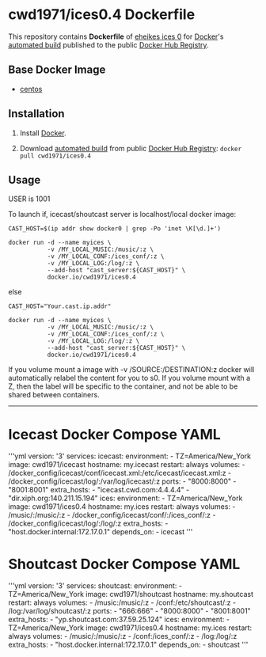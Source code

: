 # cwd1971/ices0.4 Dockerfile

This repository contains **Dockerfile** of [eheikes ices 0](https://github.com/eheikes/ices0) for [Docker](https://www.docker.com/)'s [automated build](https://registry.hub.docker.com/u/cwd1971/ices0.4/) published to the public [Docker Hub Registry](https://registry.hub.docker.com/).

## Base Docker Image

- [centos](https://registry.hub.docker.com/_/centos/)


## Installation

1. Install [Docker](https://www.docker.com/).

2. Download [automated build](https://registry.hub.docker.com/u/cwd1971/ices0.4/) from public [Docker Hub Registry](https://registry.hub.docker.com/): `docker pull cwd1971/ices0.4`

## Usage
USER is 1001

To launch if, icecast/shoutcast server is localhost/local docker image:

```
CAST_HOST=$(ip addr show docker0 | grep -Po 'inet \K[\d.]+')

docker run -d --name myices \
           -v /MY_LOCAL_MUSIC:/music/:z \
           -v /MY_LOCAL_CONF:/ices_conf/:z \
           -v /MY_LOCAL_LOG:/log/:z \
           --add-host "cast_server:${CAST_HOST}" \
           docker.io/cwd1971/ices0.4
```
else

```
CAST_HOST="Your.cast.ip.addr"

docker run -d --name myices \
           -v /MY_LOCAL_MUSIC:/music/:z \
           -v /MY_LOCAL_CONF:/ices_conf/:z \
           -v /MY_LOCAL_LOG:/log/:z \
           --add-host "cast_server:${CAST_HOST}" \
           docker.io/cwd1971/ices0.4
```
If you volume mount a image with -v /SOURCE:/DESTINATION:z docker will automatically relabel the content for you to s0. If you volume mount with a Z, then the label will be specific to the container, and not be able to be shared between containers.

---
# Icecast Docker Compose YAML
'''yml
version: '3'
services:
  icecast:
    environment:
     - TZ=America/New_York
    image: cwd1971/icecast
    hostname: my.icecast 
    restart: always
    volumes:
     - /docker_config/icecast/conf/icecast.xml:/etc/icecast/icecast.xml:z
     - /docker_config/icecast/log/:/var/log/icecast/:z
    ports:
     - "8000:8000"
     - "8001:8001"
    extra_hosts:
     - "icecast.cwd.com:4.4.4.4"
     - "dir.xiph.org:140.211.15.194"
  ices:
    environment:
     - TZ=America/New_York
    image: cwd1971/ices0.4
    hostname: my.ices
    restart: always
    volumes:
     - /music/:/music/:z
     - /docker_config/icecast/conf/:/ices_conf/:z
     - /docker_config/icecast/log/:/log/:z
    extra_hosts:
     - "host.docker.internal:172.17.0.1"
    depends_on:
     - icecast
'''
# Shoutcast Docker Compose YAML
'''yml
version: '3'
services:
  shoutcast:
    environment:
     - TZ=America/New_York
    image: cwd1971/shoutcast
    hostname: my.shoutcast 
    restart: always
    volumes:
     - /music:/music/:z
     - /conf:/etc/shoutcast/:z
     - /log:/var/log/shoutcast/:z
    ports:
     - "666:666"
     - "8000:8000"
     - "8001:8001"
    extra_hosts:
     - "yp.shoutcast.com:37.59.25.124"
  ices:
    environment:
     - TZ=America/New_York
    image: cwd1971/ices0.4
    hostname: my.ices
    restart: always
    volumes:
     - /music/:/music/:z
     - /conf:/ices_conf/:z
     - /log:/log/:z
    extra_hosts:
     - "host.docker.internal:172.17.0.1"
    depends_on:
     - shoutcast
'''
